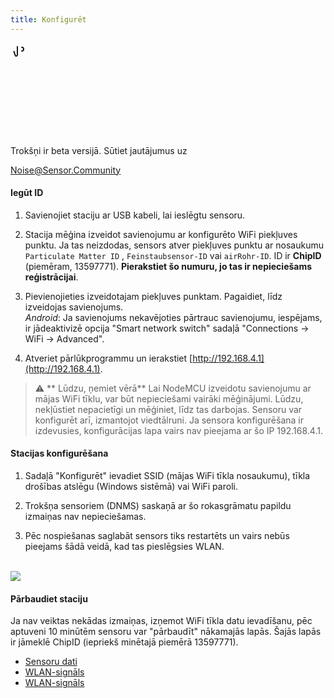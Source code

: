 ```yaml
---
title: Konfigurēt
---
```


  <div class="max-w-screen-xl mx-auto pb-5">
    <div class="p-2 rounded-lg bg-indigo-100 shadow-lg sm:p-3">
    <div class="flex items-center">
          <span class="p-2 rounded-lg bg-indigo-500">
            <svg class="h-8 w-8 text-white" fill="none" viewBox="0 0 0 24 24" stroke="currentColor">
              <path stroke-linecap="round" stroke-linejoin="round" stroke-width="2" d="M11 5.882V19.24a1.76 1.76 0 01-3.417.592l-2.147-6.15M18 13a3 3 0 100-6M5. 436 13.683A4.001 4.001 0 017 6h1.832c4.1 0 7.625-1.234 9.168-3v14c-1.543-1.766-5.067-3-9.168-3H7a3.988 3.988 0 01-1.564-.317z" >
            </svg>
          </span>
        <div class="flex-wrap flex">
          <p class="pt-1 text-indigo-700 font-medium">
              Trokšņi ir beta versijā. Sūtiet jautājumus uz<p>
        <a href="mailto:Noise@Sensor.Community" class="ml-1 font-medium underline text-whover:text-yellow-600">
                Noise@Sensor.Community</a>
        </div>
    </div>
  </div>
</div>

#### Iegūt ID
1. Savienojiet staciju ar USB kabeli, lai ieslēgtu sensoru.

2. Stacija mēģina izveidot savienojumu ar konfigurēto WiFi piekļuves punktu. Ja tas neizdodas, sensors atver piekļuves punktu ar nosaukumu `Particulate Matter ID` , `Feinstaubsensor-ID` vai `airRohr-ID`. ID ir **ChipID** (piemēram, 13597771). **Pierakstiet šo numuru, jo tas ir nepieciešams reģistrācijai**.

3. Pievienojieties izveidotajam piekļuves punktam. Pagaidiet, līdz izveidojas savienojums.<br>*Android*: Ja savienojums nekavējoties pārtrauc savienojumu, iespējams, ir jādeaktivizē opcija "Smart network switch" sadaļā "Connections -> WiFi -> Advanced".

4. Atveriet pārlūkprogrammu un ierakstiet [http://192.168.4.1](http://192.168.4.1).

> ⚠️ ** Lūdzu, ņemiet vērā** Lai NodeMCU izveidotu savienojumu ar mājas WiFi tīklu, var būt nepieciešami vairāki mēģinājumi. Lūdzu, nekļūstiet nepacietīgi un mēģiniet, līdz tas darbojas. Sensoru var konfigurēt arī, izmantojot viedtālruni. Ja sensora konfigurēšana ir izdevusies, konfigurācijas lapa vairs nav pieejama ar šo IP 192.168.4.1.

#### Stacijas konfigurēšana
1. Sadaļā "Konfigurēt" ievadiet SSID (mājas WiFi tīkla nosaukumu), tīkla drošības atslēgu (Windows sistēmā) vai WiFi paroli.

2. Trokšņa sensoriem (DNMS) saskaņā ar šo rokasgrāmatu papildu izmaiņas nav nepieciešamas.

3. Pēc nospiešanas saglabāt sensors tiks restartēts un vairs nebūs pieejams šādā veidā, kad tas pieslēgsies WLAN.

<br>

<img src="..docsairrohr_config_initial.jpg" loading="lazy">
<br>

#### Pārbaudiet staciju
Ja nav veiktas nekādas izmaiņas, izņemot WiFi tīkla datu ievadīšanu, pēc aptuveni 10 minūtēm sensoru var "pārbaudīt" nākamajās lapās. Šajās lapās ir jāmeklē ChipID (iepriekš minētajā piemērā 13597771).

 * [Sensoru dati](www.madavi.de/sensor/graph.php)
 * [WLAN-signāls](www.madavi.de/sensor/signal.php)
 * [WLAN-signāls](www.madavi.de/sensor/signal.php)



